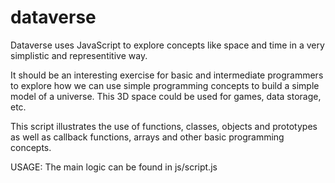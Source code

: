 # dataverse

<p>Dataverse uses JavaScript to explore concepts like space and time in a very simplistic and representitive way.</p>

It should be an interesting exercise for basic and intermediate programmers to explore how we can use simple programming concepts to build a simple model of a universe. This 3D space could be used for games, data storage, etc.

<p>This script illustrates the use of functions, classes, objects and prototypes as well as callback functions, arrays and other basic programming concepts.</p>

<p>USAGE: The main logic can be found in js/script.js</p>


